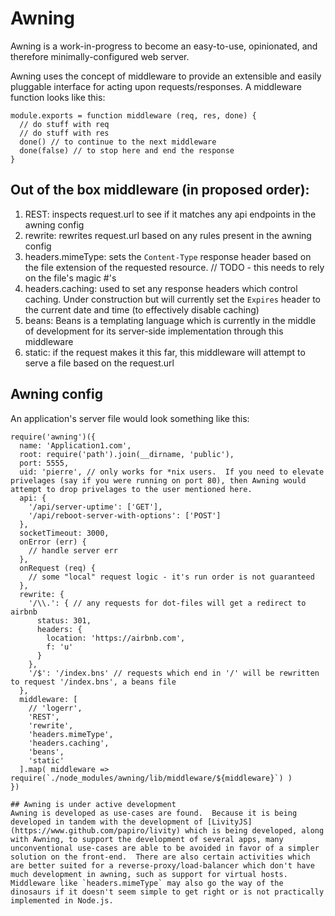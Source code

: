 # Awning
Awning is a work-in-progress to become an easy-to-use, opinionated, and therefore minimally-configured web server.

Awning uses the concept of middleware to provide an extensible and easily pluggable interface for acting upon requests/responses.  A middleware function looks like this:
```
module.exports = function middleware (req, res, done) {
  // do stuff with req
  // do stuff with res
  done() // to continue to the next middleware
  done(false) // to stop here and end the response
}
```

## Out of the box middleware (in proposed order):
1. REST: inspects request.url to see if it matches any api endpoints in the awning config
2. rewrite: rewrites request.url based on any rules present in the awning config
3. headers.mimeType: sets the `Content-Type` response header based on the file extension of the requested resource.  // TODO - this needs to rely on the file's magic #'s
4. headers.caching: used to set any response headers which control caching.  Under construction but will currently set the `Expires` header to the current date and time (to effectively disable caching)
5. beans: Beans is a templating language which is currently in the middle of development for its server-side implementation through this middleware
6. static: if the request makes it this far, this middleware will attempt to serve a file based on the request.url

## Awning config
An application's server file would look something like this:
```
require('awning')({
  name: 'Application1.com',
  root: require('path').join(__dirname, 'public'),
  port: 5555,
  uid: 'pierre', // only works for *nix users.  If you need to elevate privelages (say if you were running on port 80), then Awning would attempt to drop privelages to the user mentioned here.
  api: {
    '/api/server-uptime': ['GET'],
    '/api/reboot-server-with-options': ['POST']
  },
  socketTimeout: 3000,
  onError (err) {
    // handle server err
  },
  onRequest (req) {
    // some "local" request logic - it's run order is not guaranteed
  },
  rewrite: {
    '/\\.': { // any requests for dot-files will get a redirect to airbnb
      status: 301,
      headers: {
        location: 'https://airbnb.com',
        f: 'u'
      }
    },
    '/$': '/index.bns' // requests which end in '/' will be rewritten to request '/index.bns', a beans file
  },
  middleware: [
    // 'logerr',
    'REST',
    'rewrite',
    'headers.mimeType',
    'headers.caching',
    'beans',
    'static'
  ].map( middleware => require(`./node_modules/awning/lib/middleware/${middleware}`) )
})

## Awning is under active development
Awning is developed as use-cases are found.  Because it is being developed in tandem with the development of [LivityJS](https://www.github.com/papiro/livity) which is being developed, along with Awning, to support the development of several apps, many unconventional use-cases are able to be avoided in favor of a simpler solution on the front-end.  There are also certain activities which are better suited for a reverse-proxy/load-balancer which don't have much development in awning, such as support for virtual hosts.  Middleware like `headers.mimeType` may also go the way of the dinosaurs if it doesn't seem simple to get right or is not practically implemented in Node.js.
